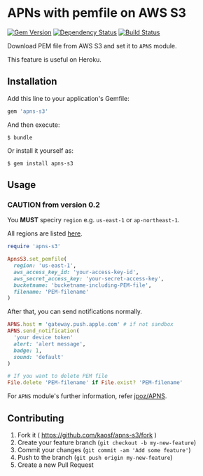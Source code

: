 # APNs with pemfile on AWS S3

[![Gem Version](https://badge.fury.io/rb/apns-s3.svg)](http://badge.fury.io/rb/apns-s3)
[![Dependency Status](https://gemnasium.com/kaosf/apns-s3.svg)](https://gemnasium.com/kaosf/apns-s3)
[![Build Status](https://travis-ci.org/kaosf/apns-s3.svg)](https://travis-ci.org/kaosf/apns-s3)

Download PEM file from AWS S3 and set it to `APNS` module.

This feature is useful on Heroku.

## Installation

Add this line to your application's Gemfile:

```ruby
gem 'apns-s3'
```

And then execute:

    $ bundle

Or install it yourself as:

    $ gem install apns-s3

## Usage

### CAUTION from version 0.2

You **MUST** speciry `region` e.g. `us-east-1` or `ap-northeast-1`.

All regions are listed [here](http://docs.aws.amazon.com/AWSEC2/latest/UserGuide/using-regions-availability-zones.html).

```ruby
require 'apns-s3'

ApnsS3.set_pemfile(
  region: 'us-east-1',
  aws_access_key_id: 'your-access-key-id',
  aws_secret_access_key: 'your-secret-access-key',
  bucketname: 'bucketname-including-PEM-file',
  filename: 'PEM-filename'
)
```

After that, you can send notifications normally.

```ruby
APNS.host = 'gateway.push.apple.com' # if not sandbox
APNS.send_notification(
  'your device token'
  alert: 'alert message',
  badge: 1,
  sound: 'default'
)

# If you want to delete PEM file
File.delete 'PEM-filename' if File.exist? 'PEM-filename'
```

For `APNS` module's further information, refer
[jpoz/APNS](https://github.com/jpoz/APNS).

## Contributing

1. Fork it ( https://github.com/kaosf/apns-s3/fork )
2. Create your feature branch (`git checkout -b my-new-feature`)
3. Commit your changes (`git commit -am 'Add some feature'`)
4. Push to the branch (`git push origin my-new-feature`)
5. Create a new Pull Request
